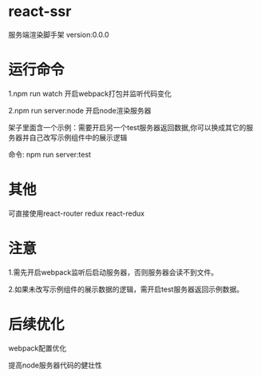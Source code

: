 # react-ssr
服务端渲染脚手架
version:0.0.0
# 运行命令
<p>1.npm run watch  开启webpack打包并监听代码变化</p>
<p>2.npm run server:node  开启node渲染服务器</p>
<p>架子里面含一个示例：需要开启另一个test服务器返回数据,你可以换成其它的服务器并自己改写示例组件中的展示逻辑</p>
<p>命令: npm run server:test</p>

# 其他
<p>可直接使用react-router redux react-redux</p>

# 注意
<p>1.需先开启webpack监听后启动服务器，否则服务器会读不到文件。</p>
<p>2.如果未改写示例组件的展示数据的逻辑，需开启test服务器返回示例数据。</p>

# 后续优化
<p>webpack配置优化</p>
<p>提高node服务器代码的健壮性</p>
